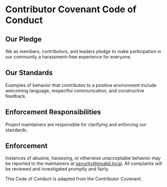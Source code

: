 # Contributor Covenant Code of Conduct

## Our Pledge

We as members, contributors, and leaders pledge to make participation in our community a harassment-free experience for everyone.

## Our Standards

Examples of behavior that contributes to a positive environment include welcoming language, respectful communication, and constructive feedback.

## Enforcement Responsibilities

Project maintainers are responsible for clarifying and enforcing our standards.

## Enforcement

Instances of abusive, harassing, or otherwise unacceptable behavior may be reported to the maintainers at security@invalid.local. All complaints will be reviewed and investigated promptly and fairly.

This Code of Conduct is adapted from the Contributor Covenant.


